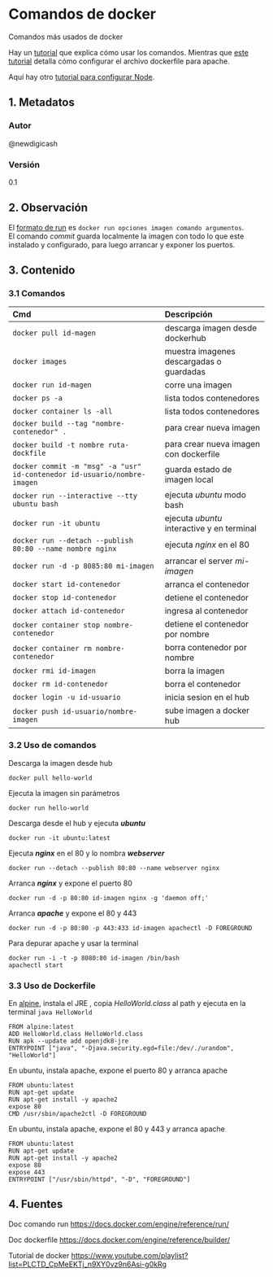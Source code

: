 # Comandos de docker
Comandos más usados de docker

Hay un [tutorial][urlTutorial] que explica cómo usar los comandos. 
Mientras que [este tutorial][urlTutoDockerfile] detalla cómo configurar el archivo dockerfile para apache.

Aquí hay otro [tutorial para configurar Node][urlTutoNode].

## 1. Metadatos

### Autor
@newdigicash
### Versión
0.1

## 2. Observación

El [formato de run][urlRun] es `docker run opciones imagen comando argumentos`.  
El comando _commit_ guarda localmente la imagen con todo lo que este instalado y configurado, 
para luego arrancar y exponer los puertos.

## 3. Contenido 
### 3.1 Comandos
Cmd | Descripción
:-- | :--
`docker pull id-magen` | descarga imagen desde dockerhub
`docker images` | muestra imagenes descargadas o guardadas
`docker run id-magen` | corre una imagen
`docker ps -a` | lista todos contenedores
`docker container ls -all` | lista todos contenedores
`docker build --tag "nombre-contenedor" .` | para crear nueva imagen
`docker build -t nombre ruta-dockfile` | para crear nueva imagen con dockerfile
`docker commit -m "msg" -a "usr" id-contenedor id-usuario/nombre-imagen` | guarda estado de imagen local
`docker run --interactive --tty ubuntu bash` | ejecuta _ubuntu_ modo bash
`docker run -it ubuntu` | ejecuta _ubuntu_ interactive y en terminal
`docker run --detach --publish 80:80 --name nombre nginx` | ejecuta _nginx_ en el 80
`docker run -d -p 8085:80 mi-imagen` | arrancar el server *mi-imagen*
`docker start id-contenedor` | arranca el contenedor
`docker stop id-contenedor` | detiene el contenedor
`docker attach id-contenedor` | ingresa al contenedor
`docker container stop nombre-contenedor` | detiene el contenedor por nombre
`docker container rm nombre-contenedor` | borra contenedor por nombre
`docker rmi id-imagen` | borra la imagen
`docker rm id-contenedor` | borra el contenedor
`docker login -u id-usuario` | inicia sesion en el hub
`docker push id-usuario/nombre-imagen` | sube imagen a docker hub

### 3.2 Uso de comandos
Descarga la imagen desde hub
~~~
docker pull hello-world
~~~

Ejecuta la imagen sin parámetros
~~~
docker run hello-world
~~~
Descarga desde el hub y ejecuta ***ubuntu*** 
~~~
docker run -it ubuntu:latest
~~~

Ejecuta ***nginx*** en el 80 y lo nombra ***webserver***
~~~
docker run --detach --publish 80:80 --name webserver nginx
~~~

Arranca ***nginx*** y expone el puerto 80
~~~
docker run -d -p 80:80 id-imagen nginx -g 'daemon off;'
~~~

Arranca ***apache*** y expone el 80 y 443
~~~
docker run -d -p 80:80 -p 443:433 id-imagen apachectl -D FOREGROUND
~~~

Para depurar apache y usar la terminal
~~~
docker run -i -t -p 8080:80 id-imagen /bin/bash
apachectl start
~~~

### 3.3 Uso de Dockerfile
En [alpine][urlAlpine], instala el JRE , copia *HelloWorld.class* al path y ejecuta en la terminal `java HelloWorld`
~~~
FROM alpine:latest
ADD HelloWorld.class HelloWorld.class
RUN apk --update add openjdk8-jre
ENTRYPOINT ["java", "-Djava.security.egd=file:/dev/./urandom", "HelloWorld"]
~~~

En ubuntu, instala apache, expone el puerto 80 y arranca apache
~~~
FROM ubuntu:latest
RUN apt-get update
RUN apt-get install -y apache2
expose 80
CMD /usr/sbin/apache2ctl -D FOREGROUND
~~~

En ubuntu, instala apache, expone el 80 y 443 y arranca apache
~~~
FROM ubuntu:latest
RUN apt-get update
RUN apt-get install -y apache2
expose 80
expose 443
ENTRYPOINT ["/usr/sbin/httpd", "-D", "FOREGROUND"]
~~~

## 4. Fuentes
Doc comando run <https://docs.docker.com/engine/reference/run/>

Doc dockerfile <https://docs.docker.com/engine/reference/builder/>

Tutorial de docker <https://www.youtube.com/playlist?list=PLCTD_CpMeEKTj_n9XY0vz9n6Asi-g0kRg>

[//]: # (referencias citadas)
[urlRun]: https://docs.docker.com/engine/reference/commandline/run/
[urlTutoNode]: https://docs.docker.com/get-started/part2/
[urlTutoDockerfile]: https://linuxconfig.org/how-to-build-a-docker-image-using-a-dockerfile
[urlTutorial]: https://www.youtube.com/playlist?list=PLCTD_CpMeEKTj_n9XY0vz9n6Asi-g0kRg
[urlAlpine]: https://alpinelinux.org/
